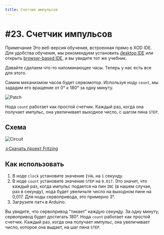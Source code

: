 ```yaml
---
title: Счетчик импульсов
---
```


# #23. Счетчик импульсов

<div class="ui segment note">
<span class="ui ribbon label">Примечание</span>
Это веб-версия обучения, встроенная прямо в XOD IDE.
Для удобства обучения, мы рекомендуем установить
<a href="/downloads/">desktop IDE</a> или открыть
<a href="/ide/">browser-based IDE</a>, и вы увидите тот же учебник.
</div>

Давайте сделаем  что-то напоминающее часы. Теперь у нас есть все для этого.

Самим механизмом часов будет сервомотор. Используя ноду `count`, мы зададим его вращение от 0° к 180° за одну минуту.

![Patch](./patch.png)

Нода `count` работает как простой счетчик. Каждый раз, когда она получает импульс, она
увеличивает выходное число, с шагом пина `STEP`.

## Схема

![Circuit](./circuit.fz.png)

[↓Скачать проект Fritzing](./circuit.fzz)

## Как использовать

1.  В ноде `clock` установите значение `IVAL` на `1` секунду.
2.  В ноде `count` установите значение `STEP` на `0.017`. Это значит, что каждый раз, когда
    импульс подается на пин `INC` (в нашем случае, раз в секунду), нода будет
    увеличьте число на выходном пине на 0,017. Для ноды сервопривода, это примерно 3°.
3.  Загрузите патч в Arduino.

Вы увидите, что сервопривод "тикает" каждую секунду. За одну минуту, сервопривод будет
достигать 180°. Нода `count` работает как простой счетчик. Каждый раз, когда она получает
импульс, она увеличивает число, которое она выдает, на шаг пина `STEP`.
